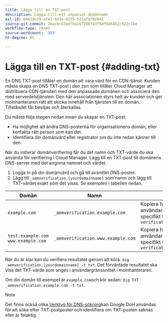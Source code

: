 ```yaml
---
title: Lägga till en TXT-post
description: Lägga till ett anpassat domännamn
exl-id: d441de29-af41-4d3e-9155-531af9702841
source-git-commit: 26ac0c63e4fba167206f43f64f046452c922c10e
workflow-type: tm+mt
source-wordcount: '303'
ht-degree: 0%

---
```


# Lägga till en TXT-post {#adding-txt}

En DNS TXT-post tillåter en domän att vara värd för en CDN-tjänst. Kunden måste skapa en DNS TXT-post i den zon som tillåter Cloud Manager att distribuera CDN-tjänsten med den anpassade domänen och associera den med serverdelstjänsten. Den här associationen styrs helt av kunden och ger molnhanteraren rätt att skicka innehåll från tjänsten till en domän. Tillståndet får beviljas och återkallas.

Du måste följa stegen nedan innan du skapar en TXT-post:

* Ha möjlighet att ändra DNS-posterna för organisationens domän, eller kontakta rätt person som kan det.
* Identifiera din domänvärd eller registrator om du inte redan känner till den.

När du initierar domänverifiering får du det namn och TXT-värde du ska använda för verifiering i Cloud Manager. Lägg till en TXT-post till domänens DNS-server med det angivna namnet och värdet.

1. Logga in på din domänvärd och gå till avsnittet DNS-poster.
1. Lägg till `_aemverification.[yourdomainname]` som namn och lägg till TXT-värdet exakt som det visas.
Se exemplen i tabellen nedan.

| Domän | Namn | TXT-värde |
|--- |--- |---|
| `example.com` | `_aemverification.example.com` | Kopiera hela värdet som visas i användargränssnittet i Cloud Manager. Detta är specifikt för domänen och miljön. `Ex:adobe-aem-verification=example.com/[program]/[env]/..` |
| `test.example.com`<br>`www.example.com` | `_aemverification.www.example.com` | Kopiera hela värdet som visas i användargränssnittet i Cloud Manager. Detta är specifikt för domänen och miljön. `Ex:adobe-aem-verification=www.example.com/[program]/[env]/..` |

När du är klar kan du verifiera resultatet genom att köra: `dig _aemverification.[yourdomainname] -t txt`.
Det förväntade resultatet ska visa det TXT-värde som anges i användargränssnittet i molnhanteraren.

Om din domän till exempel är `example.com`och kör sedan: `dig TXT _aemverification.example.com -t txt`.

>[!NOTE]
>Det finns också olika [Verktyg för DNS-sökning](https://www.ultratools.com/tools/dnsLookup)kan Google DoH användas för att söka efter TXT-postposter och identifiera om TXT-posten saknas eller är felaktig.
